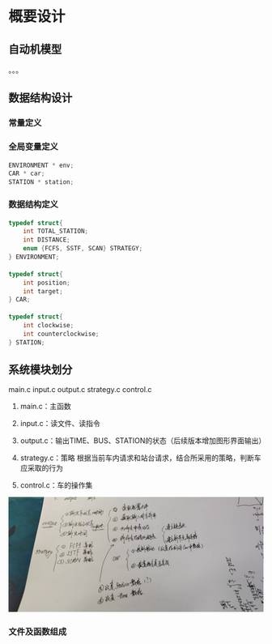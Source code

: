 # 概要设计

## 自动机模型

。。。

## 数据结构设计

### 常量定义

### 全局变量定义

```c
ENVIRONMENT * env;
CAR * car;
STATION * station;
```

### 数据结构定义

```C
typedef struct{
    int TOTAL_STATION;
    int DISTANCE;
    enum {FCFS, SSTF, SCAN} STRATEGY;
} ENVIRONMENT;

typedef struct{
    int position;
    int target;
} CAR;

typedef struct{
    int clockwise;
    int counterclockwise;
} STATION;
```

## 系统模块划分

main.c input.c output.c strategy.c control.c

1. main.c：主函数

2. input.c：读文件、读指令

3. output.c：输出TIME、BUS、STATION的状态（后续版本增加图形界面输出）

4. strategy.c：策略
   根据当前车内请求和站台请求，结合所采用的策略，判断车应采取的行为

5. control.c：车的操作集

![](概要设计_assets/141ffa8322f9e63b73860c914f3cc81a1033816c.jpeg)

### 文件及函数组成
